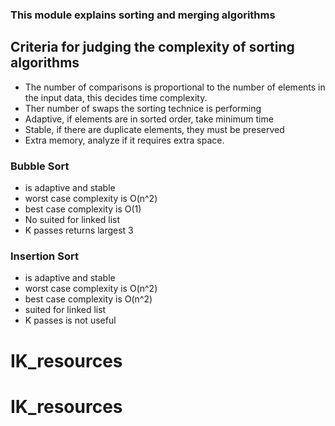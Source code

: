 ### This module explains sorting and merging algorithms

## Criteria for judging the complexity of sorting algorithms

- The number of comparisons is proportional to the number of elements in the input data, this decides time complexity.
- Ther number of swaps the sorting technice is performing
- Adaptive, if elements are in sorted order, take minimum time
- Stable, if there are duplicate elements, they must be preserved
- Extra memory, analyze if it requires extra space.

### Bubble Sort

- is adaptive and stable
- worst case complexity is O(n^2)
- best case complexity is O(1)
- No suited for linked list
- K passes returns largest 3

### Insertion Sort

- is adaptive and stable
- worst case complexity is O(n^2)
- best case complexity is O(n^2)
- suited for linked list
- K passes is not useful
# IK_resources
# IK_resources

